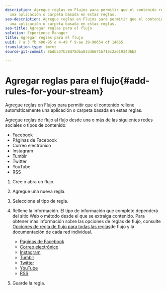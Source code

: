 ```yaml
---
description: Agregue reglas en Flujos para permitir que el contenido rellene automáticamente
  una aplicación o carpeta basada en estas reglas.
seo-description: Agregue reglas en Flujos para permitir que el contenido rellene automáticamente
  una aplicación o carpeta basada en estas reglas.
seo-title: Agregar reglas para el flujo
solution: Experience Manager
title: Agregar reglas para el flujo
uuid: 7 a 3 fb 400-95 e 4-49 f 9-ae 39-90654 df 14665
translation-type: tm+mt
source-git-commit: 8bdb537b38d78dba033d6671b710c2a61934d6b2

---
```



# Agregar reglas para el flujo{#add-rules-for-your-stream}

Agregue reglas en Flujos para permitir que el contenido rellene automáticamente una aplicación o carpeta basada en estas reglas.

Agregue reglas de flujo al flujo desde una o más de las siguientes redes sociales o tipos de contenido:

* Facebook
* Páginas de Facebook
* Correo electrónico
* Instagram
* Tumblr
* Twitter
* YouTube
* RSS

1. Cree o abra un flujo.
1. Agregue una nueva regla.
1. Seleccione el tipo de regla.
1. Rellene la información. El tipo de información que complete dependerá del sitio Web o método desde el que se extraiga contenido. Para obtener más información sobre las opciones de reglas de flujo, consulte [Opciones de regla de flujo para todas las reglas](../c-streams/c-stream-rule-options-for-all-stream-rules.md#c_stream_rule_options_for_all_stream_rules)de flujo y la documentación de cada red individual.

   * [Páginas de Facebook](../c-streams/c-facebook-page-rules.md#c_facebook_page_rules)
   * [Correo electrónico](../c-streams/c-email-rules.md#c_email_rules)
   * [Instagram](../c-streams/c-instagram-rules.md#c_instagram_rules)
   * [Tumblr](../c-streams/c-tumblr-rules.md#c_tumblr_rules)
   * [Twitter](../c-streams/c-twitter-rules.md#c_twitter_rules)
   * [YouTube](../c-streams/c-youtube-rules/c-youtube-rules.md#c_youtube_rules)
   * [RSS](../c-streams/c-rss-rules-streams.md#c_rss_rules_streams)

1. Guarde la regla.
